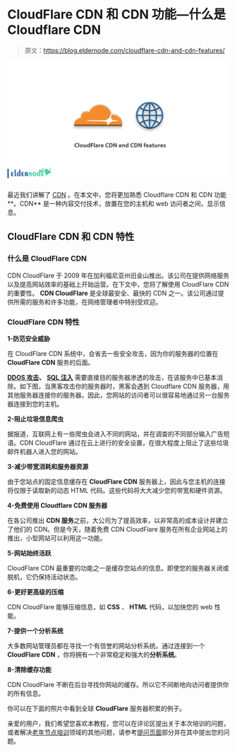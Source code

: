 # CloudFlare CDN 和 CDN 功能—什么是 Cloudflare CDN

> 原文：<https://blog.eldernode.com/cloudflare-cdn-and-cdn-features/>

![CloudFlare CDN and CDN features](img/10e01145991aa0692bfb0be921478d3a.png)

最近我们讲解了 [CDN](https://eldernode.com/what-is-cdn-content-delivery-network/) 。在本文中，您将更加熟悉 Cloudflare CDN 和 CDN 功能**。CDN** 是一种内容交付技术，放置在您的主机和 web 访问者之间，显示信息。

## CloudFlare CDN 和 CDN 特性

### 什么是 CloudFlare CDN

CDN CloudFlare 于 2009 年在加利福尼亚州旧金山推出。该公司在提供网络服务以及提高网站效率的基础上开始运营。在下文中，您将了解使用 CloudFlare CDN 的重要性。 **CDN CloudFlare** 是全球最安全、最快的 CDN 之一。该公司通过提供所需的服务和许多功能，在网络管理者中特别受欢迎。

### CloudFlare CDN 特性

**1-防范安全威胁**

在 CloudFlare CDN 系统中，会省去一些安全攻击，因为你的服务器的位置在 **CloudFlare CDN** 服务的后面。

**[DDOS 攻击](https://en.wikipedia.org/wiki/Denial-of-service_attack)、** [**SQL 注入**](https://en.wikipedia.org/wiki/SQL_injection) 需要直接目的服务器渗透的攻击，在该服务中已基本消除。如下图，当黑客攻击你的服务器时，黑客会遇到 Cloudflare CDN 服务器，用其他服务器连接你的服务器。因此，您网站的访问者可以很容易地通过另一台服务器连接到您的主机。

**2-阻止垃圾信息爬虫**

据报道，互联网上有一些爬虫会进入不同的网站，并在调查的不同部分输入广告短语。CDN CloudFlare 通过在云上进行的安全设置，在很大程度上阻止了这些垃圾邮件机器人进入您的网站。

**3-减少带宽消耗和服务器资源**

由于您站点的固定信息缓存在 **CloudFlare CDN** 服务器上，因此与您主机的连接将仅限于读取新的动态 HTML 代码。这些代码将大大减少您的带宽和硬件资源。

**4-免费使用 Cloudflare CDN 服务器**

在各公司推出 **CDN 服务**之前，大公司为了提高效率，以非常高的成本设计并建立了他们的 CDN。但是今天，随着免费 CDN CloudFlare 服务在所有企业网站上的推出，小型网站可以利用这一功能。

**5-网站始终活跃**

CloudFlare CDN 最重要的功能之一是缓存您站点的信息。即使您的服务器关闭或脱机，它仍保持活动状态。

**6-更好更高级的压缩**

CDN CloudFlare 能够压缩信息，如 **CSS** 、 **HTML** 代码，以加快您的 web 性能。

**7-提供一个分析系统**

大多数网站管理员都在寻找一个有信誉的网站分析系统。通过连接到一个 **CloudFlare CDN** ，你将拥有一个非常稳定和强大的**分析系统**。

**8-清除缓存功能**

CDN CloudFlare 不断在后台寻找你网站的缓存。所以它不间断地向访问者提供你的所有信息。

你可以在下面的照片中看到全球 **CloudFlare** 服务器积累的例子。

亲爱的用户，我们希望您喜欢本教程，您可以在评论区提出关于本次培训的问题，或者解决[老年节点培训](https://eldernode.com/blog/)领域的其他问题，请参考[提问页面](https://eldernode.com/ask)部分并在其中提出您的问题。